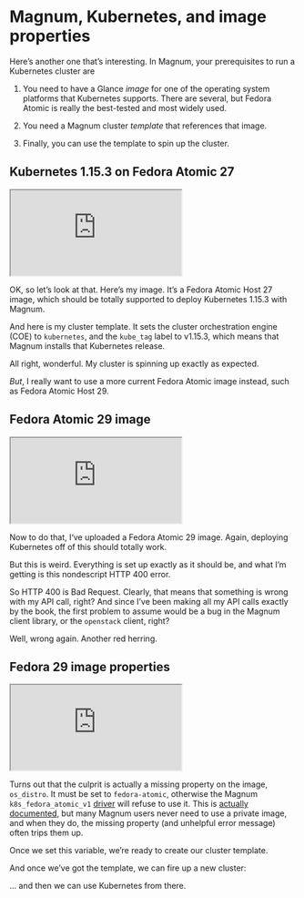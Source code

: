 <!-- .slide: data-background-image="images/magnum.svg" data-background-size="contain" -->
# Magnum, Kubernetes, and image properties <!-- .element: class="hidden" -->

<!-- Note -->
Here’s another one that’s interesting. In Magnum, your prerequisites
to run a Kubernetes cluster are

1. You need to have a Glance _image_ for one of the operating system
   platforms that Kubernetes supports. There are several, but Fedora
   Atomic is really the best-tested and most widely used.

2. You need a Magnum cluster _template_ that references that image.

3. Finally, you can use the template to spin up the cluster.


<!-- .slide: data-background-color="#121314" -->
## Kubernetes 1.15.3 on Fedora Atomic 27 <!-- .element: class="hidden" -->

<iframe src="https://asciinema.org/a/ijCMCBowtxaZvpZVmHwHOqwZv/embed?size=big&rows=19&cols=60&theme=tango&speed=0.2" class="stretch"></iframe>

<!-- Note --> 
OK, so let’s look at that. Here’s my image. It’s a Fedora Atomic Host
27 image, which should be totally supported to deploy Kubernetes
1.15.3 with Magnum.

And here is my cluster template. It sets the cluster orchestration
engine (COE) to `kubernetes`, and the `kube_tag` label to v1.15.3,
which means that Magnum installs that Kubernetes release.

All right, wonderful. My cluster is spinning up exactly as expected.

*But*, I really want to use a more current Fedora Atomic image
instead, such as Fedora Atomic Host 29. 


<!-- .slide: data-background-color="#121314" -->
## Fedora Atomic 29 image <!-- .element: class="hidden" -->

<iframe src="https://asciinema.org/a/IDF78b4U70LQIQnYwuFLBZ0cT/embed?size=big&rows=19&cols=60&theme=tango&speed=0.5" class="stretch"></iframe>

<!-- Note --> 
Now to do that, I‘ve uploaded a Fedora Atomic 29 image. Again,
deploying Kubernetes off of this should totally work.

But this is weird. Everything is set up exactly as it should be, and
what I’m getting is this nondescript HTTP 400 error.


<!-- .slide: data-background-color="#121314" data-background-image="//http.cat/400.jpg" data-background-size="contain" -->

<!-- Note --> 
So HTTP 400 is Bad Request. Clearly, that means that something is
wrong with my API call, right? And since I’ve been making all my API
calls exactly by the book, the first problem to assume would be a bug
in the Magnum client library, or the `openstack` client, right?

Well, wrong again. Another red herring.


<!-- .slide: data-background-color="#121314" -->
## Fedora 29 image properties <!-- .element: class="hidden" -->

<iframe src="https://asciinema.org/a/LdEJRK58H4eWqSFP9uSW5VyCa/embed?size=big&rows=19&cols=60&theme=tango&speed=0.5" class="stretch"></iframe>

<!-- Note --> 
Turns out that the culprit is actually a missing property on the
image, `os_distro`. It must be set to `fedora-atomic`, otherwise the
Magnum `k8s_fedora_atomic_v1`
[driver](https://opendev.org/openstack/magnum/src/branch/master/magnum/drivers)
will refuse to use it. This is [actually
documented](https://docs.openstack.org/magnum/rocky/user/#clustertemplate),
but many Magnum users never need to use a private image, and when they
do, the missing property (and unhelpful error message) often trips
them up. 

Once we set this variable, we’re ready to create our cluster template.

And once we’ve got the template, we can fire up a new cluster:

... and then we can use Kubernetes from there.

